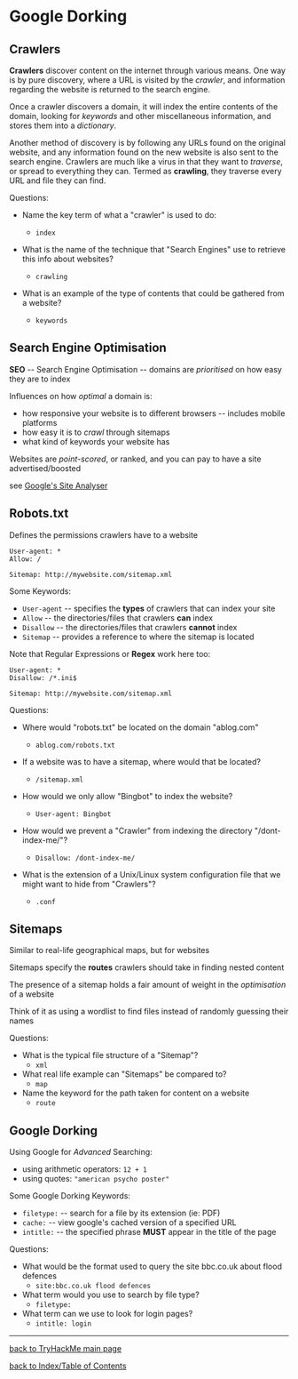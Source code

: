 # Google Dorking


## Crawlers

**Crawlers** discover content on the internet through various means. One way is by pure
discovery, where a URL is visited by the *crawler*, and information regarding the website
is returned to the search engine.

Once a crawler discovers a domain, it will index the entire contents of the domain,
looking for *keywords* and other miscellaneous information, and stores them 
into a *dictionary*.

Another method of discovery is by following any URLs found on the original website, 
and any information found on the new website is also sent to the search engine. 
Crawlers are much like a virus in that they want to *traverse*, or spread to everything 
they can. Termed as **crawling**, they traverse every URL and file they can find.

Questions:
* Name the key term of what a "crawler" is used to do:
    - `index`

* What is the name of the technique that "Search Engines" use to retrieve this info about websites?
    - `crawling`

* What is an example of the type of contents that could be gathered from a website? 
    - `keywords`


## Search Engine Optimisation

**SEO** -- Search Engine Optimisation -- domains are *prioritised* on how easy they are to index

Influences on how *optimal* a domain is:
* how responsive your website is to different browsers -- includes mobile platforms
* how easy it is to *crawl* through sitemaps
* what kind of keywords your website has

Websites are *point-scored*, or ranked, and you can pay to have a site advertised/boosted

see [Google's Site Analyser](https://web.dev/)


## Robots.txt

Defines the permissions crawlers have to a website
```text
User-agent: *
Allow: /

Sitemap: http://mywebsite.com/sitemap.xml
```

Some Keywords:
* `User-agent` -- specifies the **types** of crawlers that can index your site
* `Allow` -- the directories/files that crawlers **can** index
* `Disallow` -- the directories/files that crawlers **cannot** index
* `Sitemap` -- provides a reference to where the sitemap is located

Note that Regular Expressions or **Regex** work here too:
```text
User-agent: *
Disallow: /*.ini$

Sitemap: http://mywebsite.com/sitemap.xml
```

Questions:
* Where would "robots.txt" be located on the domain "ablog.com"
    - `ablog.com/robots.txt`

* If a website was to have a sitemap, where would that be located?
    - `/sitemap.xml`

* How would we only allow "Bingbot" to index the website?
    - `User-agent: Bingbot`

* How would we prevent a "Crawler" from indexing the directory "/dont-index-me/"?
    - `Disallow: /dont-index-me/`

* What is the extension of a Unix/Linux system configuration file that we might want to hide from "Crawlers"?
    - `.conf`


## Sitemaps

Similar to real-life geographical maps, but for websites

Sitemaps specify the **routes** crawlers should take in finding nested content

The presence of a sitemap holds a fair amount of weight in the *optimisation* of a website

Think of it as using a wordlist to find files instead of randomly guessing their names

Questions:
* What is the typical file structure of a "Sitemap"?
    - `xml`
* What real life example can "Sitemaps" be compared to?
    - `map`
* Name the keyword for the path taken for content on a website
    - `route`


## Google Dorking

Using Google for *Advanced* Searching:
* using arithmetic operators: `12 + 1`
* using quotes: `"american psycho poster"`

Some Google Dorking Keywords:
* `filetype:` -- search for a file by its extension (ie: PDF)
* `cache:` -- view google's cached version of a specified URL
* `intitle:` -- the specified phrase **MUST** appear in the title of the page

Questions:
* What would be the format used to query the site bbc.co.uk about flood defences
    - `site:bbc.co.uk flood defences`
* What term would you use to search by file type?
    - `filetype:`
* What term can we use to look for login pages?
    - `intitle: login`


---
[back to TryHackMe main page](thm.md)

[back to Index/Table of Contents](index.md)
